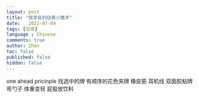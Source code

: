 ```yaml
---
layout: post
title: "我学会的经典小魔术"
date:   2021-07-04
tags: [日常]
language : Chinese
comments: true
author: Zhen
toc: false
published: false
hidden: false
---
```


one ahead pricinple
找选中的牌
有顺序的花色夹牌
橡皮筋
耳机线
双面胶粘牌
弯勺子
体重变轻
屁股放饮料
<!--stackedit_data:
eyJoaXN0b3J5IjpbMjE0MzM3MTgyOF19
-->